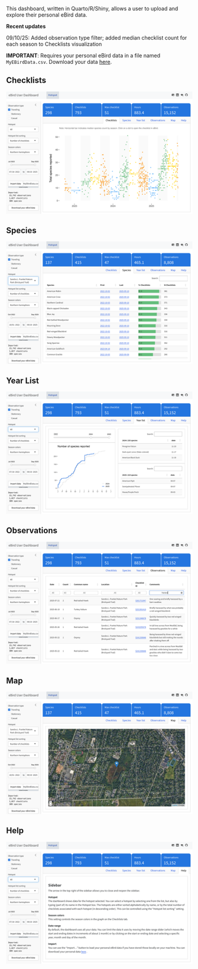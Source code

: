 This dashboard, written in Quarto/R/Shiny, allows a user to upload and explore their personal eBird data.

**Recent updates**

09/10/25: Added observation type filter; added median checklist count for each season to Checklists visualization

**IMPORTANT**: Requires your personal eBird data in a file named `MyEBirdData.csv`. Download your data [here](https://ebird.org/downloadMyData).

## Checklists
![](README-images/checklists-screenshot.png)

## Species
![](README-images/species-screenshot.png)

## Year List
![](README-images/yearlist-screenshot.png)

## Observations
![](README-images/observations-screenshot.png)

## Map
![](README-images/map-screenshot.png)

## Help
![](README-images/help-screenshot.png)
